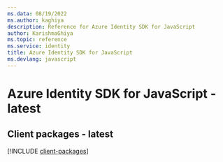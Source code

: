 ```yaml
---
ms.data: 08/19/2022
ms.author: kaghiya
description: Reference for Azure Identity SDK for JavaScript
author: KarishmaGhiya
ms.topic: reference
ms.service: identity
title: Azure Identity SDK for JavaScript
ms.devlang: javascript
---
```

# Azure Identity SDK for JavaScript - latest

## Client packages - latest
[!INCLUDE [client-packages](identity-client-index.md)]